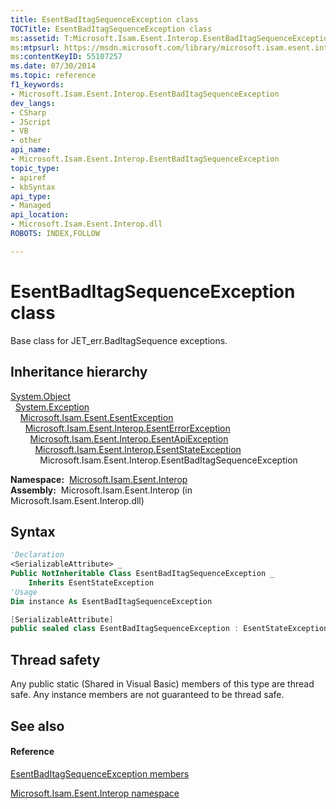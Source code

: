```yaml
---
title: EsentBadItagSequenceException class
TOCTitle: EsentBadItagSequenceException class
ms:assetid: T:Microsoft.Isam.Esent.Interop.EsentBadItagSequenceException
ms:mtpsurl: https://msdn.microsoft.com/library/microsoft.isam.esent.interop.esentbaditagsequenceexception(v=EXCHG.10)
ms:contentKeyID: 55107257
ms.date: 07/30/2014
ms.topic: reference
f1_keywords:
- Microsoft.Isam.Esent.Interop.EsentBadItagSequenceException
dev_langs:
- CSharp
- JScript
- VB
- other
api_name: 
- Microsoft.Isam.Esent.Interop.EsentBadItagSequenceException
topic_type: 
- apiref
- kbSyntax
api_type: 
- Managed
api_location: 
- Microsoft.Isam.Esent.Interop.dll
ROBOTS: INDEX,FOLLOW

---
```


# EsentBadItagSequenceException class

Base class for JET_err.BadItagSequence exceptions.

## Inheritance hierarchy

[System.Object](/dotnet/api/system.object)  
  [System.Exception](/dotnet/api/system.exception)  
    [Microsoft.Isam.Esent.EsentException](dn292088\(v=exchg.10\).md)  
      [Microsoft.Isam.Esent.Interop.EsentErrorException](dn274314\(v=exchg.10\).md)  
        [Microsoft.Isam.Esent.Interop.EsentApiException](dn334231\(v=exchg.10\).md)  
          [Microsoft.Isam.Esent.Interop.EsentStateException](dn334920\(v=exchg.10\).md)  
            Microsoft.Isam.Esent.Interop.EsentBadItagSequenceException  

**Namespace:**  [Microsoft.Isam.Esent.Interop](hh596136\(v=exchg.10\).md)  
**Assembly:**  Microsoft.Isam.Esent.Interop (in Microsoft.Isam.Esent.Interop.dll)

## Syntax

``` vb
'Declaration
<SerializableAttribute> _
Public NotInheritable Class EsentBadItagSequenceException _
    Inherits EsentStateException
'Usage
Dim instance As EsentBadItagSequenceException
```

``` csharp
[SerializableAttribute]
public sealed class EsentBadItagSequenceException : EsentStateException
```

## Thread safety

Any public static (Shared in Visual Basic) members of this type are thread safe. Any instance members are not guaranteed to be thread safe.

## See also

#### Reference

[EsentBadItagSequenceException members](dn274017\(v=exchg.10\).md)

[Microsoft.Isam.Esent.Interop namespace](hh596136\(v=exchg.10\).md)